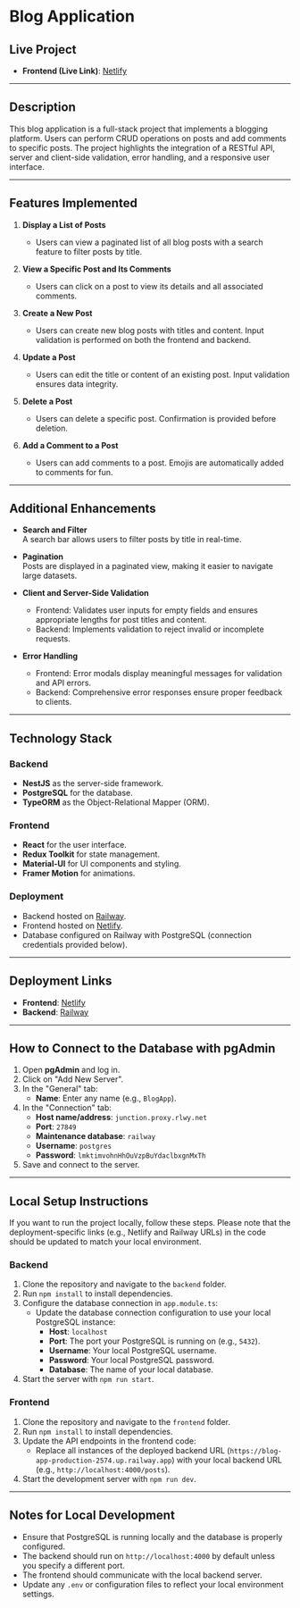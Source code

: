 # Blog Application

## Live Project
- **Frontend (Live Link)**: [Netlify](https://luminous-semifreddo-9fdb6d.netlify.app/)

---

## Description
This blog application is a full-stack project that implements a blogging platform. Users can perform CRUD operations on posts and add comments to specific posts. The project highlights the integration of a RESTful API, server and client-side validation, error handling, and a responsive user interface.

---

## Features Implemented

1. **Display a List of Posts**  
   - Users can view a paginated list of all blog posts with a search feature to filter posts by title.
   
2. **View a Specific Post and Its Comments**  
   - Users can click on a post to view its details and all associated comments.

3. **Create a New Post**  
   - Users can create new blog posts with titles and content. Input validation is performed on both the frontend and backend.

4. **Update a Post**  
   - Users can edit the title or content of an existing post. Input validation ensures data integrity.

5. **Delete a Post**  
   - Users can delete a specific post. Confirmation is provided before deletion.

6. **Add a Comment to a Post**  
   - Users can add comments to a post. Emojis are automatically added to comments for fun.

---

## Additional Enhancements

- **Search and Filter**  
  A search bar allows users to filter posts by title in real-time.

- **Pagination**  
  Posts are displayed in a paginated view, making it easier to navigate large datasets.

- **Client and Server-Side Validation**  
  - Frontend: Validates user inputs for empty fields and ensures appropriate lengths for post titles and content.
  - Backend: Implements validation to reject invalid or incomplete requests.

- **Error Handling**  
  - Frontend: Error modals display meaningful messages for validation and API errors.
  - Backend: Comprehensive error responses ensure proper feedback to clients.

---

## Technology Stack

### Backend
- **NestJS** as the server-side framework.
- **PostgreSQL** for the database.
- **TypeORM** as the Object-Relational Mapper (ORM).

### Frontend
- **React** for the user interface.
- **Redux Toolkit** for state management.
- **Material-UI** for UI components and styling.
- **Framer Motion** for animations.

### Deployment
- Backend hosted on [Railway](https://blog-app-production-2574.up.railway.app/posts).
- Frontend hosted on [Netlify](https://luminous-semifreddo-9fdb6d.netlify.app/).
- Database configured on Railway with PostgreSQL (connection credentials provided below).

---

## Deployment Links
- **Frontend**: [Netlify](https://luminous-semifreddo-9fdb6d.netlify.app/)
- **Backend**: [Railway](https://blog-app-production-2574.up.railway.app/posts)

---

## How to Connect to the Database with pgAdmin

1. Open **pgAdmin** and log in.
2. Click on "Add New Server".
3. In the "General" tab:
   - **Name**: Enter any name (e.g., `BlogApp`).
4. In the "Connection" tab:
   - **Host name/address**: `junction.proxy.rlwy.net`
   - **Port**: `27849`
   - **Maintenance database**: `railway`
   - **Username**: `postgres`
   - **Password**: `lmktimvohnHhOuVzpBuYdaclbxgnMxTh`
5. Save and connect to the server.

---

## Local Setup Instructions

If you want to run the project locally, follow these steps. Please note that the deployment-specific links (e.g., Netlify and Railway URLs) in the code should be updated to match your local environment.

### Backend
1. Clone the repository and navigate to the `backend` folder.
2. Run `npm install` to install dependencies.
3. Configure the database connection in `app.module.ts`:
   - Update the database connection configuration to use your local PostgreSQL instance:
     - **Host**: `localhost`
     - **Port**: The port your PostgreSQL is running on (e.g., `5432`).
     - **Username**: Your local PostgreSQL username.
     - **Password**: Your local PostgreSQL password.
     - **Database**: The name of your local database.
4. Start the server with `npm run start`.

### Frontend
1. Clone the repository and navigate to the `frontend` folder.
2. Run `npm install` to install dependencies.
3. Update the API endpoints in the frontend code:
   - Replace all instances of the deployed backend URL (`https://blog-app-production-2574.up.railway.app`) with your local backend URL (e.g., `http://localhost:4000/posts`).
4. Start the development server with `npm run dev`.

---

## Notes for Local Development
- Ensure that PostgreSQL is running locally and the database is properly configured.
- The backend should run on `http://localhost:4000` by default unless you specify a different port.
- The frontend should communicate with the local backend server.
- Update any `.env` or configuration files to reflect your local environment settings.
